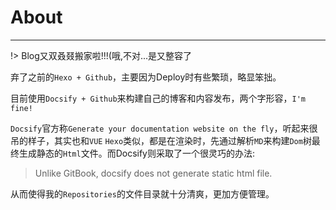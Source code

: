 
# About
---

!> Blog又双叒叕搬家啦!!!(哦,不对...是又整容了

弃了之前的`Hexo + Github`，主要因为Deploy时有些繁琐，略显笨拙。

目前使用`Docsify + Github`来构建自己的博客和内容发布，两个字形容，`I'm fine!`

`Docsify`官方称`Generate your documentation website on the fly`，听起来很吊的样子，其实也和`VUE` `Hexo`类似，都是在渲染时，先通过解析`MD`来构建`Dom`树最终生成静态的`Html`文件。而Docsify则采取了一个很灵巧的办法:

> Unlike GitBook, docsify does not generate static html file.

从而使得我的`Repositories`的文件目录就十分清爽，更加方便管理。

 


